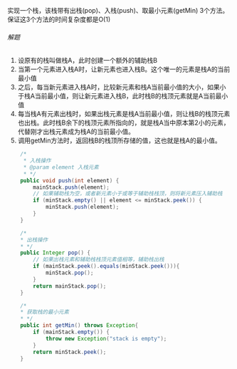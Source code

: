 实现一个栈，该栈带有出栈(pop)、入栈(push)、取最小元素(getMin) 3个方法。保证这3个方法的时间复杂度都是O(1)

###### 解题

1. 设原有的栈叫做栈A，此时创建一个额外的辅助栈B
2. 当第一个元素进入栈A时，让新元素也进入栈B。这个唯一的元素是栈A的当前最小值
3. 之后，每当新元素进入栈A时，比较新元素和栈A当前最小值的大小，如果小于栈A当前最小值，则让新元素进入栈B，此时栈B的栈顶元素就是A当前最小值
4. 每当栈A有元素出栈时，如果出栈元素是栈A当前最小值，则让栈B的栈顶元素也出栈。此时栈B余下的栈顶元素所指向的，就是栈A当中原本第2小的元素，代替刚才出栈元素成为栈A的当前最小值。
5. 调用getMin方法时，返回栈B的栈顶所存储的值，这也就是栈A的最小值。

```java
    /*
     * 入栈操作
     * @param element 入栈元素
     * */
    public void push(int element) {
        mainStack.push(element);
        // 如果辅助栈为空，或者新元素小于或等于辅助栈栈顶，则将新元素压入辅助栈
        if (minStack.empty() || element <= minStack.peek()) {
            minStack.push(element);
        }
    }

    /*
    * 出栈操作
    * */
    public Integer pop() {
        // 如果出栈元素和辅助栈栈顶元素值相等，辅助栈出栈
        if (mainStack.peek().equals(minStack.peek())){
            minStack.pop();
        }
        return mainStack.pop();
    }

    /*
    * 获取栈的最小元素
    * */
    public int getMin() throws Exception{
        if (mainStack.empty()) {
            throw new Exception("stack is empty");
        }
        return minStack.peek();
    }
```

